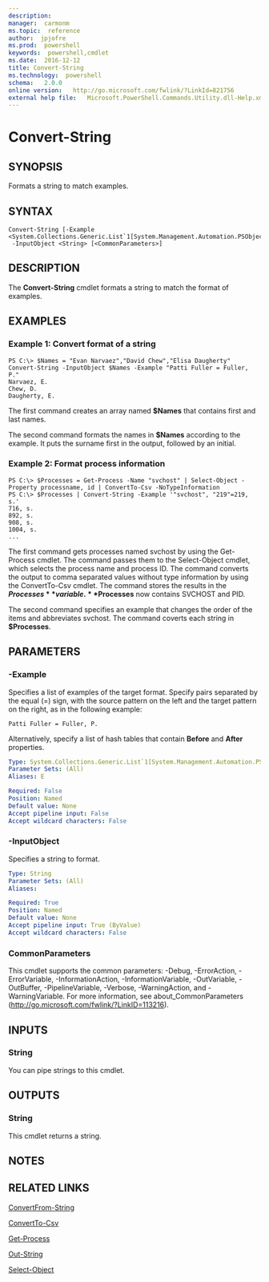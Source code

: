 ```yaml
---
description:  
manager:  carmonm
ms.topic:  reference
author:  jpjofre
ms.prod:  powershell
keywords:  powershell,cmdlet
ms.date:  2016-12-12
title: Convert-String
ms.technology:  powershell
schema:   2.0.0
online version:   http://go.microsoft.com/fwlink/?LinkId=821756
external help file:   Microsoft.PowerShell.Commands.Utility.dll-Help.xml
---
```



# Convert-String

## SYNOPSIS
Formats a string to match examples.

## SYNTAX

```
Convert-String [-Example <System.Collections.Generic.List`1[System.Management.Automation.PSObject]>]
 -InputObject <String> [<CommonParameters>]
```

## DESCRIPTION
The **Convert-String** cmdlet formats a string to match the format of examples.

## EXAMPLES

### Example 1: Convert format of a string
```
PS C:\> $Names = "Evan Narvaez","David Chew","Elisa Daugherty"
Convert-String -InputObject $Names -Example "Patti Fuller = Fuller, P."
Narvaez, E. 
Chew, D. 
Daugherty, E.
```

The first command creates an array named **$Names** that contains first and last names.

The second command formats the names in **$Names** according to the example.
It puts the surname first in the output, followed by an initial.

### Example 2: Format process information
```
PS C:\> $Processes = Get-Process -Name "svchost" | Select-Object -Property processname, id | ConvertTo-Csv -NoTypeInformation
PS C:\> $Processes | Convert-String -Example '"svchost", "219"=219, s.'
716, s. 
892, s. 
908, s. 
1004, s.
...
```

The first command gets processes named svchost by using the Get-Process cmdlet.
The command passes them to the Select-Object cmdlet, which selects the process name and process ID.
The command converts the output to comma separated values without type information by using the ConvertTo-Csv cmdlet.
The command stores the results in the **$Processes** variable.
**$Processes** now contains SVCHOST and PID.

The second command specifies an example that changes the order of the items and abbreviates svchost.
The command coverts each string in **$Processes**.

## PARAMETERS

### -Example
Specifies a list of examples of the target format.
Specify pairs separated by the equal (=) sign, with the source pattern on the left and the target pattern on the right, as in the following example: 

`Patti Fuller = Fuller, P.`

Alternatively, specify a list of hash tables that contain **Before** and **After** properties.

```yaml
Type: System.Collections.Generic.List`1[System.Management.Automation.PSObject]
Parameter Sets: (All)
Aliases: E

Required: False
Position: Named
Default value: None
Accept pipeline input: False
Accept wildcard characters: False
```

### -InputObject
Specifies a string to format.

```yaml
Type: String
Parameter Sets: (All)
Aliases: 

Required: True
Position: Named
Default value: None
Accept pipeline input: True (ByValue)
Accept wildcard characters: False
```

### CommonParameters
This cmdlet supports the common parameters: -Debug, -ErrorAction, -ErrorVariable, -InformationAction, -InformationVariable, -OutVariable, -OutBuffer, -PipelineVariable, -Verbose, -WarningAction, and -WarningVariable. For more information, see about_CommonParameters (http://go.microsoft.com/fwlink/?LinkID=113216).

## INPUTS

### String
You can pipe strings to this cmdlet.

## OUTPUTS

### String
This cmdlet returns a string.

## NOTES

## RELATED LINKS

[ConvertFrom-String](ConvertFrom-String.md)

[ConvertTo-Csv](ConvertTo-Csv.md)

[Get-Process](../Microsoft.PowerShell.Management/Get-Process.md)

[Out-String](Out-String.md)

[Select-Object](Select-Object.md)

